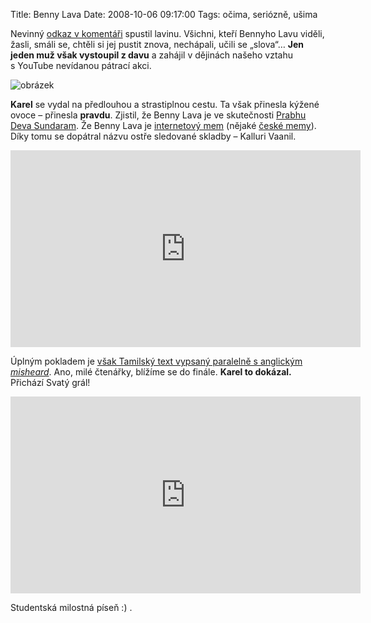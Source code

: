 Title: Benny Lava
Date: 2008-10-06 09:17:00
Tags: očima, seriózně, ušima

Nevinný [odkaz v komentáři]({filename}2008-08-23_hudebni-tipy-predelavky.md) spustil lavinu. Všichni, kteří Bennyho Lavu viděli, žasli, smáli se, chtěli si jej pustit znova, nechápali, učili se „slova“… **Jen jeden muž však vystoupil z davu** a zahájil v dějinách našeho vztahu s YouTube nevídanou pátrací akci.

![obrázek]({static}/images/93.jpg)

**Karel** se vydal na předlouhou a strastiplnou cestu. Ta však přinesla kýžené ovoce – přinesla **pravdu**. Zjistil, že Benny Lava je ve skutečnosti [Prabhu Deva Sundaram](http://en.wikipedia.org/wiki/Prabhu_Deva_Sundaram). Že Benny Lava je [internetový mem](http://en.wikipedia.org/wiki/Prabhu_Deva_Sundaram#Benny_Lava) (nějaké [české memy](http://cs.wikipedia.org/wiki/České_internetové_memy)). Díky tomu se dopátral názvu ostře sledované skladby – Kalluri Vaanil.

<iframe width="560" height="315" src="https://www.youtube.com/embed/ZA1NoOOoaNw" frameborder="0" allowfullscreen></iframe>

Úplným pokladem je [však Tamilský text vypsaný paralelně s anglickým *misheard*](http://descriptively.blogspot.com/2007/10/benny-lava-revisited.html). Ano, milé čtenářky, blížíme se do finále. **Karel to dokázal.** Přichází Svatý grál!

<iframe width="560" height="315" src="https://www.youtube.com/embed/O4ELW9feU8w" frameborder="0" allowfullscreen></iframe>

Studentská milostná píseň :) .
